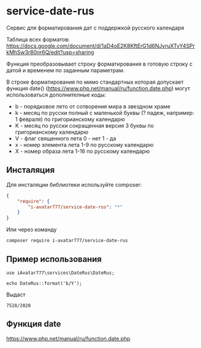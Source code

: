 # service-date-rus

Сервис для форматирования дат с поддержкой русского календаря

Таблица всех форматов:
https://docs.google.com/document/d/1aD4oE2K8KftErG1d6NJyruXTvY4SPrkMhSw3r80nr6Q/edit?usp=sharing

Функция преобразовывает строку форматирования в готовую строку с датой и временем по заданным параметрам.

В строке форматирования по мимо стандартных которая допускает функция date() (https://www.php.net/manual/ru/function.date.php) могут использоваться дополнителные коды:

- b - порядковое лето от сотворения мира в звездном храме
- k - месяц по русски полный с маленькой буквы (? падеж, например: 1 февраля) по григорианскому календарю
- K - месяц по русски сокращенная версия 3 буквы по григорианскому календарю
- V - флаг священного лета 0 - нет 1 - да
- x - номер элемента лета 1-9 по русскому календарю
- X - номер образа лета 1-16 по русскому календарю

## Инсталяция

Для инсталяции библиотеки используйте composer:

```json
{
    "require": {
        "i-avatar777/service-date-rus": "*"
    }
}
```

Или через команду

```
composer require i-avatar777/service-date-rus
```

## Пример использования

```
use iAvatar777\services\DateRus\DateRus;

echo DateRus::format('b/Y');
```
Выдаст
```
7528/2020
```

## Функция date

https://www.php.net/manual/ru/function.date.php